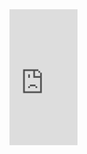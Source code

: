 <iframe style="width:120px;height:240px;" marginwidth="0" marginheight="0" scrolling="no" frameborder="0" src="https://rcm-cn.amazon-adsystem.com/e/cm?ref=tf_til&t=minecraftfuns-23&m=amazon&o=28&p=8&l=as1&IS1=1&asins=B07HCFVX34&linkId=e116f02ee632ffc564d95eb4ee99422c&bc1=FFFFFF&lt1=_top&fc1=333333&lc1=0066C0&bg1=FFFFFF&f=ifr">
    </iframe>
